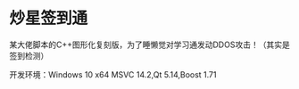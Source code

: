 # 炒星签到通

某大佬脚本的C++图形化复刻版，为了睡懒觉对学习通发动DDOS攻击！（其实是签到检测）

开发环境：Windows 10 x64 MSVC 14.2,Qt 5.14,Boost 1.71
